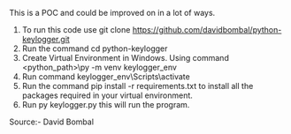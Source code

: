 This is a POC and could be improved on in a lot of ways.

1. To run this code use git clone https://github.com/davidbombal/python-keylogger.git
2. Run the command cd python-keylogger
3. Create Virtual Environment in Windows. Using command <python_path>\py -m venv keylogger_env
4. Run command keylogger_env\Scripts\activate
5. Run the command pip install -r requirements.txt to install all the packages required in your virtual environment.
6. Run py keylogger.py this will run the program.

Source:- David Bombal
